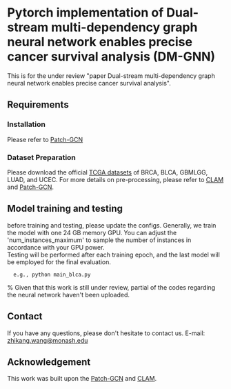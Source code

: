 # Pytorch implementation of Dual-stream multi-dependency graph neural network enables precise cancer survival analysis (DM-GNN)

This is for the under review "paper Dual-stream multi-dependency graph neural network enables precise cancer survival analysis". 

 ## Requirements
 ### Installation
Please refer to [Patch-GCN](https://github.com/mahmoodlab/Patch-GCN) 

 ### Dataset Preparation
 Please download the official [TCGA datasets](https://www.cancer.gov/ccg/research/genome-sequencing/tcga) of BRCA, BLCA, GBMLGG, LUAD, and UCEC. 
 For more details on pre-processing, please refer to [CLAM](https://github.com/mahmoodlab/CLAM) and [Patch-GCN](https://github.com/mahmoodlab/Patch-GCN). 
 
 ## Model training and testing
 before training and testing, please update the configs. Generally, we train the model with one 24 GB memory GPU. You can adjust the 'num_instances_maximum' to sample the number of instances in accordance with your GPU power.  
 Testing will be performed after each training epoch, and the last model will be employed for the final evaluation. 
 
 ~~~~~~~~~~~~~~~~~~
   e.g., python main_blca.py
 ~~~~~~~~~~~~~~~~~~

% Given that this work is still under review, partial of the codes regarding the neural network haven't been uploaded. 

## Contact
If you have any questions, please don't hesitate to contact us. E-mail: [zhikang.wang@monash.edu](zhikang.wang@monash.edu) 

## Acknowledgement 
This work was built upon the [Patch-GCN](https://github.com/mahmoodlab/Patch-GCN) and [CLAM](https://github.com/mahmoodlab/CLAM).

